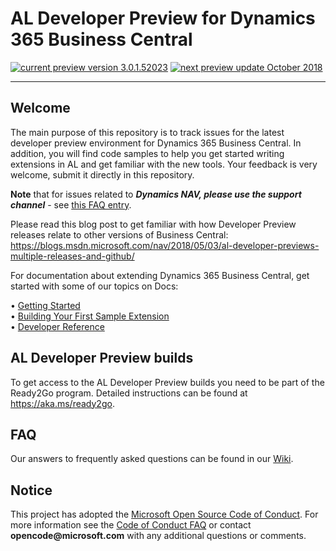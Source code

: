﻿
# AL Developer Preview for Dynamics 365 Business Central
  [![current preview version 3.0.1.52023](https://img.shields.io/badge/Current_Preview_Version-3.0.1.52023-orange.svg?style=flat-square)](https://github.com/Microsoft/AL/milestone/19) [![next preview update October 2018](https://img.shields.io/badge/Next_Preview_Update-May_2019-blue.svg?style=flat-square)](https://github.com/Microsoft/AL/milestone/23)

---

## Welcome
The main purpose of this repository is to track issues for the latest developer preview environment for Dynamics 365 Business Central. In addition, you will find code samples to help you get started writing extensions in AL and get familiar with the new tools. Your feedback is very welcome, submit it directly in this repository.

**Note** that for issues related to ***Dynamics NAV, please use the support channel*** - see [this FAQ entry](https://github.com/Microsoft/AL/wiki/Frequently-Asked-Questions#nav-2018-issues).

Please read this blog post to get familiar with how Developer Preview releases relate to other versions of Business Central:
https://blogs.msdn.microsoft.com/nav/2018/05/03/al-developer-previews-multiple-releases-and-github/

For documentation about extending Dynamics 365 Business Central, get started with some of our topics on Docs: 

•	[Getting Started](https://docs.microsoft.com/en-us/dynamics-nav/developer/devenv-get-started)   
•	[Building Your First Sample Extension](https://docs.microsoft.com/en-us/dynamics-nav/developer/devenv-extension-example)  
•	[Developer Reference](https://docs.microsoft.com/en-us/dynamics-nav/)  

## AL Developer Preview builds
To get access to the AL Developer Preview builds you need to be part of the Ready2Go program. Detailed instructions can be found at https://aka.ms/ready2go.

## FAQ
Our answers to frequently asked questions can be found in our [Wiki](https://github.com/Microsoft/AL/wiki/Frequently-Asked-Questions).

## Notice
This project has adopted the [Microsoft Open Source Code of Conduct](https://opensource.microsoft.com/codeofconduct/). For more information see the [Code of Conduct FAQ](https://opensource.microsoft.com/codeofconduct/faq/) or contact __opencode@microsoft.com__ with any additional questions or comments.
